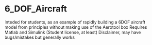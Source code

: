 # 6_DOF_Aircraft
Inteded for students, as an example of rapidly building a 6DOF aircraft model from principles without making 
use of the Aerotool box
Requires Matlab and Simulink (Student license, at least)
Disclaimer, may have bugs/mistakes  but generally works
